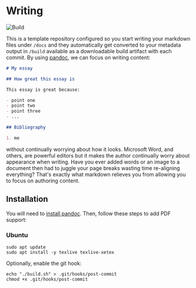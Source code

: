 # Writing

![Build](https://github.com/aTable/writing/workflows/Build/badge.svg)

This is a template repository configured so you start writing your markdown files under `/docs` and they automatically get converted to your metadata output in `/build` available as a downloadable build artifact with each commit. By using [pandoc](https://pandoc.org/), we can focus on writing content:

```markdown
# My essay

## How great this essay is

This essay is great because:

- point one
- point two
- point three
- ...

## Bibliography

1. me
```

without continually worrying about how it looks. Microsoft Word, and others, are powerful editors but it makes the author continually worry about appearance when writing. Have you ever added words or an image to a document then had to juggle your page breaks wasting time re-aligning everything? That's exactly what markdown relieves you from allowing you to focus on authoring content.

## Installation

You will need to [install pandoc](https://pandoc.org/installing.html). Then, follow these steps to add PDF support:

### Ubuntu

```
sudo apt update
sudo apt install -y texlive texlive-xetex
```

Optionally, enable the git hook:

```
echo "./build.sh" > .git/hooks/post-commit
chmod +x .git/hooks/post-commit
```
